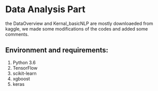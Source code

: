 # Data Analysis Part

the DataOverview and Kernal_basicNLP are mostly downloaeded from kaggle, we made some modifications of the codes and added some comments. 

## Environment and requirements: 
1. Python 3.6 
2. TensorFlow 
3. scikit-learn 
4. xgboost
5. keras


